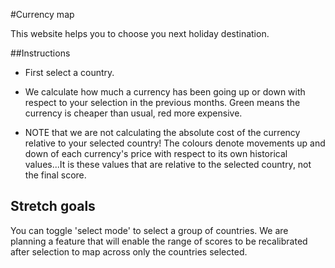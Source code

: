 #Currency map

This website helps you to choose you next holiday destination.

##Instructions

- First select a country. 

- We calculate how much a currency has been going up or down with respect to your selection in the previous months. Green means the currency is cheaper than usual, red more expensive.

- NOTE that we are not calculating the absolute cost of the currency relative to your selected country! The colours denote movements up and down of each currency's price with respect to its own historical values...It is these values that are relative to the selected country, not the final score.

## Stretch goals

You can toggle 'select mode' to select a group of countries. We are planning a feature that will enable the range of scores to be recalibrated after selection to map across only the countries selected.
